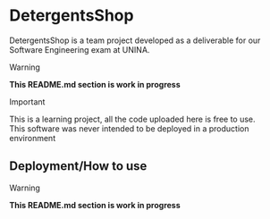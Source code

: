 # DetergentsShop
DetergentsShop is a team project developed as a deliverable for our Software Engineering exam at UNINA.

>[!WARNING]
>**This README.md section is work in progress**

>[!IMPORTANT]
>This is a learning project, all the code uploaded here is free to use.  
>This software was never intended to be deployed in a production environment

## Deployment/How to use
>[!WARNING]
>**This README.md section is work in progress**
